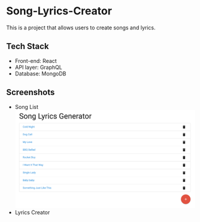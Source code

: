 # Song-Lyrics-Creator
This is a project that allows users to create songs and lyrics.

## Tech Stack
* Front-end: React
* API layer: GraphQL
* Database: MongoDB

## Screenshots
* Song List
![Song List](/ScreenShot1.png)
* Lyrics Creator
